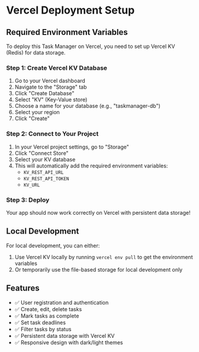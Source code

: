 # Vercel Deployment Setup

## Required Environment Variables

To deploy this Task Manager on Vercel, you need to set up Vercel KV (Redis) for data storage.

### Step 1: Create Vercel KV Database

1. Go to your Vercel dashboard
2. Navigate to the "Storage" tab
3. Click "Create Database"
4. Select "KV" (Key-Value store)
5. Choose a name for your database (e.g., "taskmanager-db")
6. Select your region
7. Click "Create"

### Step 2: Connect to Your Project

1. In your Vercel project settings, go to "Storage"
2. Click "Connect Store" 
3. Select your KV database
4. This will automatically add the required environment variables:
   - `KV_REST_API_URL`
   - `KV_REST_API_TOKEN`
   - `KV_URL`

### Step 3: Deploy

Your app should now work correctly on Vercel with persistent data storage!

## Local Development

For local development, you can either:

1. Use Vercel KV locally by running `vercel env pull` to get the environment variables
2. Or temporarily use the file-based storage for local development only

## Features

- ✅ User registration and authentication
- ✅ Create, edit, delete tasks
- ✅ Mark tasks as complete
- ✅ Set task deadlines
- ✅ Filter tasks by status
- ✅ Persistent data storage with Vercel KV
- ✅ Responsive design with dark/light themes
